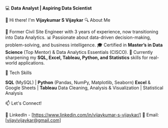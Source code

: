 💻 **Data Analyst | Aspiring Data Scientist**

👋 Hi there! I'm **Vijaykumar S Vijaykar**
🔍 About Me

👷 Former Civil Site Engineer with 3 years of experience, now transitioning into Data Analytics.
📊 Passionate about data-driven decision-making, problem-solving, and business intelligence.
🎓 Certified in **Master’s in Data Science** (Top Mentor) & Data Analytics Essentials (CISCO).
🚀 Currently sharpening my **SQL, Excel, Tableau, Python, and Statistics** skills for real-world applications.

🔧 Tech Skills

**SQL** (MySQL) | **Python** (Pandas, NumPy, Matplotlib, Seaborn)
**Excel** & Google Sheets | **Tableau**
Data Cleaning, Analysis & Visualization | Statistical Analysis

📫 Let's Connect!

💼 LinkedIn - [https://www.linkedin.com/in/vijaykumar-s-vijaykar/]
📧 Email: [vijayivijaykar@gmail.com]
